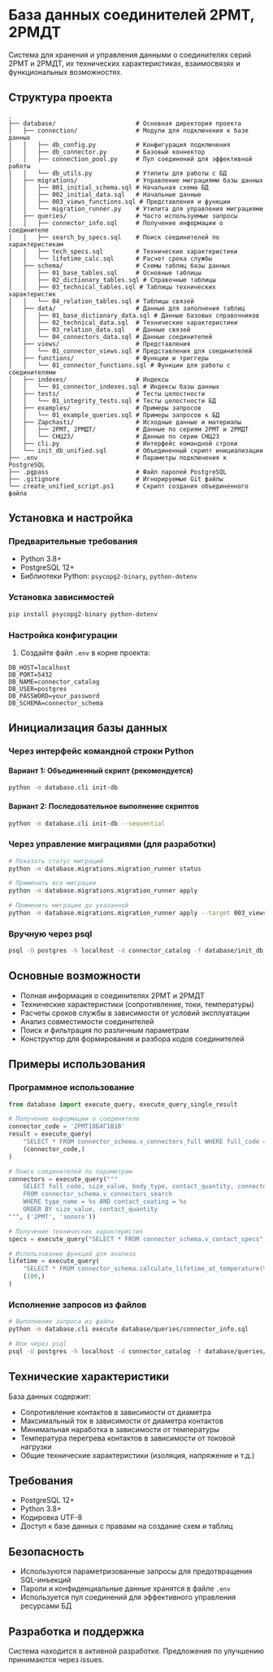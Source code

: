 # База данных соединителей 2РМТ, 2РМДТ

Система для хранения и управления данными о соединителях серий 2РМТ и 2РМДТ, их технических характеристиках, взаимосвязях и функциональных возможностях.

## Структура проекта

```
.
├── database/                      # Основная директория проекта
│   ├── connection/                # Модули для подключения к базе данных
│   │   ├── db_config.py           # Конфигурация подключения
│   │   ├── db_connector.py        # Базовый коннектор
│   │   ├── connection_pool.py     # Пул соединений для эффективной работы
│   │   └── db_utils.py            # Утилиты для работы с БД
│   ├── migrations/                # Управление миграциями базы данных
│   │   ├── 001_initial_schema.sql # Начальная схема БД
│   │   ├── 002_initial_data.sql   # Начальные данные
│   │   ├── 003_views_functions.sql # Представления и функции
│   │   └── migration_runner.py    # Утилита для управления миграциями
│   ├── queries/                   # Часто используемые запросы
│   │   ├── connector_info.sql     # Получение информации о соединителе
│   │   ├── search_by_specs.sql    # Поиск соединителей по характеристикам
│   │   ├── tech_specs.sql         # Технические характеристики
│   │   └── lifetime_calc.sql      # Расчет срока службы
│   ├── schema/                    # Схемы таблиц базы данных
│   │   ├── 01_base_tables.sql     # Основные таблицы
│   │   ├── 02_dictionary_tables.sql # Справочные таблицы
│   │   ├── 03_technical_tables.sql # Таблицы технических характеристик
│   │   └── 04_relation_tables.sql # Таблицы связей
│   ├── data/                      # Данные для заполнения таблиц
│   │   ├── 01_base_dictionary_data.sql # Данные базовых справочников
│   │   ├── 02_technical_data.sql  # Технические характеристики
│   │   ├── 03_relation_data.sql   # Данные связей
│   │   └── 04_connectors_data.sql # Данные соединителей
│   ├── views/                     # Представления
│   │   └── 01_connector_views.sql # Представления для соединителей
│   ├── functions/                 # Функции и триггеры
│   │   └── 01_connector_functions.sql # Функции для работы с соединителями
│   ├── indexes/                   # Индексы
│   │   └── 01_connector_indexes.sql # Индексы базы данных
│   ├── tests/                     # Тесты целостности
│   │   └── 01_integrity_tests.sql # Тесты целостности БД
│   ├── examples/                  # Примеры запросов
│   │   └── 01_example_queries.sql # Примеры запросов к БД
│   ├── Zapchasti/                 # Исходные данные и материалы
│   │   ├── 2РМТ, 2РМДТ/           # Данные по сериям 2РМТ и 2РМДТ
│   │   └── СНЦ23/                 # Данные по серии СНЦ23
│   ├── cli.py                     # Интерфейс командной строки
│   └── init_db_unified.sql        # Объединенный скрипт инициализации
├── .env                           # Параметры подключения к PostgreSQL
├── .pgpass                        # Файл паролей PostgreSQL
├── .gitignore                     # Игнорируемые Git файлы
└── create_unified_script.ps1      # Скрипт создания объединенного файла
```

## Установка и настройка

### Предварительные требования

- Python 3.8+
- PostgreSQL 12+
- Библиотеки Python: `psycopg2-binary`, `python-dotenv`

### Установка зависимостей

```bash
pip install psycopg2-binary python-dotenv
```

### Настройка конфигурации

1. Создайте файл `.env` в корне проекта:

```
DB_HOST=localhost
DB_PORT=5432
DB_NAME=connector_catalog
DB_USER=postgres
DB_PASSWORD=your_password
DB_SCHEMA=connector_schema
```

## Инициализация базы данных

### Через интерфейс командной строки Python

#### Вариант 1: Объединенный скрипт (рекомендуется)

```bash
python -m database.cli init-db
```

#### Вариант 2: Последовательное выполнение скриптов

```bash
python -m database.cli init-db --sequential
```

### Через управление миграциями (для разработки)

```bash
# Показать статус миграций
python -m database.migrations.migration_runner status

# Применить все миграции
python -m database.migrations.migration_runner apply

# Применить миграции до указанной
python -m database.migrations.migration_runner apply --target 003_views_functions.sql
```

### Вручную через psql

```bash
psql -U postgres -h localhost -d connector_catalog -f database/init_db_unified.sql
```

## Основные возможности

- Полная информация о соединителях 2РМТ и 2РМДТ
- Технические характеристики (сопротивление, токи, температуры)
- Расчеты сроков службы в зависимости от условий эксплуатации
- Анализ совместимости соединителей
- Поиск и фильтрация по различным параметрам
- Конструктор для формирования и разбора кодов соединителей

## Примеры использования

### Программное использование

```python
from database import execute_query, execute_query_single_result

# Получение информации о соединителе
connector_code = '2РМТ18Б4Г1В1В'
result = execute_query(
    "SELECT * FROM connector_schema.v_connectors_full WHERE full_code = %s", 
    (connector_code,)
)

# Поиск соединителей по параметрам
connectors = execute_query("""
    SELECT full_code, size_value, body_type, contact_quantity, connector_part
    FROM connector_schema.v_connectors_search
    WHERE type_name = %s AND contact_coating = %s
    ORDER BY size_value, contact_quantity
""", ('2РМТ', 'золото'))

# Получение технических характеристик
specs = execute_query("SELECT * FROM connector_schema.v_contact_specs")

# Использование функций для анализа
lifetime = execute_query(
    "SELECT * FROM connector_schema.calculate_lifetime_at_temperature(%s)",
    (100,)
)
```

### Исполнение запросов из файлов

```bash
# Выполнение запроса из файла
python -m database.cli execute database/queries/connector_info.sql

# Или через psql
psql -U postgres -h localhost -d connector_catalog -f database/queries/search_by_specs.sql
```

## Технические характеристики

База данных содержит:

- Сопротивление контактов в зависимости от диаметра
- Максимальный ток в зависимости от диаметра контактов
- Минимальная наработка в зависимости от температуры
- Температура перегрева контактов в зависимости от токовой нагрузки
- Общие технические характеристики (изоляция, напряжение и т.д.)

## Требования

- PostgreSQL 12+
- Python 3.8+
- Кодировка UTF-8
- Доступ к базе данных с правами на создание схем и таблиц

## Безопасность

- Используются параметризованные запросы для предотвращения SQL-инъекций
- Пароли и конфиденциальные данные хранятся в файле `.env`
- Используется пул соединений для эффективного управления ресурсами БД

## Разработка и поддержка

Система находится в активной разработке. Предложения по улучшению принимаются через issues. 